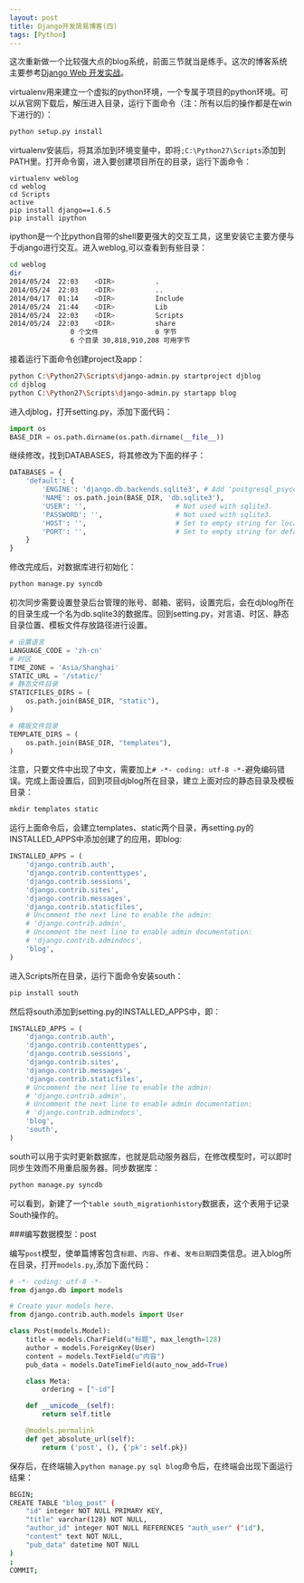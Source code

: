 ```yaml
---
layout: post
title: Django开发简易博客(四)
tags: [Python]
---
```


这次重新做一个比较强大点的blog系统，前面三节就当是练手。这次的博客系统主要参考[Django Web 开发实战](http://django-web-app-book.wanqingwong.com/djblog/03.1.html)。

virtualenv用来建立一个虚拟的python环境，一个专属于项目的python环境。可以从官网下载后，解压进入目录，运行下面命令（注：所有以后的操作都是在win下进行的）：

```sh
python setup.py install
```
virtualenv安装后，将其添加到环境变量中，即将`;C:\Python27\Scripts`添加到PATH里。打开命令窗，进入要创建项目所在的目录，运行下面命令：

```
virtualenv weblog
cd weblog
cd Scripts
active
pip install django==1.6.5
pip install ipython
```
ipython是一个比python自带的shell要更强大的交互工具，这里安装它主要方便与于django进行交互。进入weblog,可以查看到有些目录：

```sh
cd weblog
dir
2014/05/24  22:03    <DIR>          .
2014/05/24  22:03    <DIR>          ..
2014/04/17  01:14    <DIR>          Include
2014/05/24  21:44    <DIR>          Lib
2014/05/24  22:03    <DIR>          Scripts
2014/05/24  22:03    <DIR>          share
               0 个文件              0 字节
               6 个目录 30,818,910,208 可用字节
```
接着运行下面命令创建project及app：

```sh
python C:\Python27\Scripts\django-admin.py startproject djblog
cd djblog
python C:\Python27\Scripts\django-admin.py startapp blog
```
进入djblog，打开setting.py，添加下面代码：

```python
import os
BASE_DIR = os.path.dirname(os.path.dirname(__file__))
```
继续修改，找到DATABASES，将其修改为下面的样子：

```python
DATABASES = {
    'default': {
        'ENGINE': 'django.db.backends.sqlite3', # Add 'postgresql_psycopg2', 'mysql', 'sqlite3' or 'oracle'.
        'NAME': os.path.join(BASE_DIR, 'db.sqlite3'),                      # Or path to database file if using sqlite3.
        'USER': '',                      # Not used with sqlite3.
        'PASSWORD': '',                  # Not used with sqlite3.
        'HOST': '',                      # Set to empty string for localhost. Not used with sqlite3.
        'PORT': '',                      # Set to empty string for default. Not used with sqlite3.
    }
}
```
修改完成后，对数据库进行初始化：

```sh
python manage.py syncdb
```
初次同步需要设置登录后台管理的账号、邮箱、密码，设置完后，会在djblog所在的目录生成一个名为db.sqlite3的数据库。回到setting.py，对言语、时区、静态目录位置、模板文件存放路径进行设置。

```python
# 设置语言
LANGUAGE_CODE = 'zh-cn'
# 时区
TIME_ZONE = 'Asia/Shanghai'
STATIC_URL = '/static/'
# 静态文件目录
STATICFILES_DIRS = (
    os.path.join(BASE_DIR, "static"),
)

# 模版文件目录
TEMPLATE_DIRS = (
    os.path.join(BASE_DIR, "templates"),
)
```
注意，只要文件中出现了中文，需要加上`# -*- coding: utf-8 -*-`避免编码错误。完成上面设置后，回到项目djblog所在目录，建立上面对应的静态目录及模板目录：

```python
mkdir templates static
```
运行上面命令后，会建立templates、static两个目录，再setting.py的INSTALLED_APPS中添加创建了的应用，即blog:

```python
INSTALLED_APPS = (
    'django.contrib.auth',
    'django.contrib.contenttypes',
    'django.contrib.sessions',
    'django.contrib.sites',
    'django.contrib.messages',
    'django.contrib.staticfiles',
    # Uncomment the next line to enable the admin:
    # 'django.contrib.admin',
    # Uncomment the next line to enable admin documentation:
    # 'django.contrib.admindocs',
    'blog',
)
```
进入Scripts所在目录，运行下面命令安装south：

```sh
pip install south
```
然后将south添加到setting.py的INSTALLED_APPS中，即：

```python
INSTALLED_APPS = (
    'django.contrib.auth',
    'django.contrib.contenttypes',
    'django.contrib.sessions',
    'django.contrib.sites',
    'django.contrib.messages',
    'django.contrib.staticfiles',
    # Uncomment the next line to enable the admin:
    # 'django.contrib.admin',
    # Uncomment the next line to enable admin documentation:
    # 'django.contrib.admindocs',
    'blog',
    'south',
)
```
south可以用于实时更新数据库，也就是启动服务器后，在修改模型时，可以即时同步生效而不用重启服务器。同步数据库：

```sh
python manage.py syncdb
```
可以看到，新建了一个`table south_migrationhistory`数据表，这个表用于记录South操作的。

###编写数据模型：post

编写`post`模型，使单篇博客包含`标题`、`内容`、`作者`、`发布日期`四类信息。进入blog所在目录，打开`models.py`,添加下面代码：

```python
# -*- coding: utf-8 -*-
from django.db import models

# Create your models here.
from django.contrib.auth.models import User

class Post(models.Model):
    title = models.CharField(u"标题", max_length=128)
    author = models.ForeignKey(User)
    content = models.TextField(u"内容")
    pub_data = models.DateTimeField(auto_now_add=True)

    class Meta:
        ordering = ["-id"]

    def __unicode__(self):
        return self.title

    @models.permalink
    def get_absolute_url(self):
        return ('post', (), {'pk': self.pk})
```
保存后，在终端输入`python manage.py sql blog`命令后，在终端会出现下面运行结果：

```sh
BEGIN;
CREATE TABLE "blog_post" (
    "id" integer NOT NULL PRIMARY KEY,
    "title" varchar(128) NOT NULL,
    "author_id" integer NOT NULL REFERENCES "auth_user" ("id"),
    "content" text NOT NULL,
    "pub_data" datetime NOT NULL
)
;
COMMIT;
```
